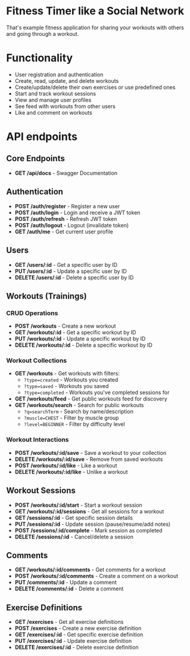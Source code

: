 # Fitness Timer like a Social Network

That's example fitness application for sharing your workouts with others and going through a workout.

# Functionality

- User registration and authentication
- Create, read, update, and delete workouts
- Create/update/delete their own exercises or use predefined ones
- Start and track workout sessions
- View and manage user profiles
- See feed with workouts from other users
- Like and comment on workouts

# API endpoints

## Core Endpoints

- **GET /api/docs** - Swagger Documentation

## Authentication

- **POST /auth/register** - Register a new user
- **POST /auth/login** - Login and receive a JWT token
- **POST /auth/refresh** - Refresh JWT token
- **POST /auth/logout** - Logout (invalidate token)
- **GET /auth/me** - Get current user profile

## Users

- **GET /users/:id** - Get a specific user by ID
- **PUT /users/:id** - Update a specific user by ID
- **DELETE /users/:id** - Delete a specific user by ID

## Workouts (Trainings)

### CRUD Operations

- **POST /workouts** - Create a new workout
- **GET /workouts/:id** - Get a specific workout by ID
- **PUT /workouts/:id** - Update a specific workout by ID
- **DELETE /workouts/:id** - Delete a specific workout by ID

### Workout Collections

- **GET /workouts** - Get workouts with filters:
  - `?type=created` - Workouts you created
  - `?type=saved` - Workouts you saved
  - `?type=completed` - Workouts you've completed sessions for
- **GET /workouts/feed** - Get public workouts feed for discovery
- **GET /workouts/search** - Search for public workouts
  - `?q=searchTerm` - Search by name/description
  - `?muscle=CHEST` - Filter by muscle group
  - `?level=BEGINNER` - Filter by difficulty level

### Workout Interactions

- **POST /workouts/:id/save** - Save a workout to your collection
- **DELETE /workouts/:id/save** - Remove from saved workouts
- **POST /workouts/:id/like** - Like a workout
- **DELETE /workouts/:id/like** - Unlike a workout

## Workout Sessions

- **POST /workouts/:id/start** - Start a workout session
- **GET /workouts/:id/sessions** - Get all sessions for a workout
- **GET /sessions/:id** - Get specific session details
- **PUT /sessions/:id** - Update session (pause/resume/add notes)
- **POST /sessions/:id/complete** - Mark session as completed
- **DELETE /sessions/:id** - Cancel/delete a session

## Comments

- **GET /workouts/:id/comments** - Get comments for a workout
- **POST /workouts/:id/comments** - Create a comment on a workout
- **PUT /comments/:id** - Update a comment
- **DELETE /comments/:id** - Delete a comment

## Exercise Definitions

- **GET /exercises** - Get all exercise definitions
- **POST /exercises** - Create a new exercise definition
- **GET /exercises/:id** - Get specific exercise definition
- **PUT /exercises/:id** - Update exercise definition
- **DELETE /exercises/:id** - Delete exercise definition
